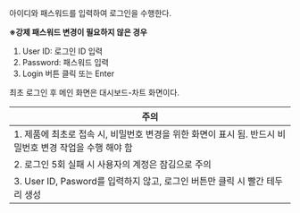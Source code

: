 아이디와 패스워드를 입력하여 로그인을 수행한다.

**※강제 패스워드 변경이 필요하지 않은 경우**
1. User ID: 로그인 ID 입력
2. Password: 패스워드 입력
3. Login 버튼 클릭 또는 Enter  

최초 로그인 후 메인 화면은 대시보드-차트 화면이다.

|주의|
|---|
|1. 제품에 최초로 접속 시, 비밀번호 변경을 위한 화면이 표시 됨. 반드시 비밀번호 변경 작업을 수행 해야 함|
|2. 로그인 5회 실패 시 사용자의 계정은 잠김으로 주의|
|3. User ID, Pasword를 입력하지 않고, 로그인 버튼만 클릭 시 빨간 테두리 생성|

